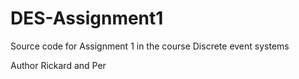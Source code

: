# DES-Assignment1
Source code for Assignment 1 in the course Discrete event systems


Author
Rickard and Per
